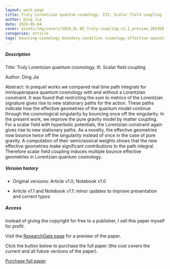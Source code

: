 ```yaml
---    
layout: work-page
title: Truly Lorentzian quantum cosmology. III. Scalar field coupling
author: Ding Jia
date: 2024-05-04
cover: assets/img/covers/2024_DL-BC_truly-coupling_v1.1_preview_202458.jpeg
categories: article
tags: bouncing-cosmology boundary-condition cosmology effective-spacetime lorentzian-path-integral lorentzian-quantum-gravity quantum-cosmology quantum-gravity saddle-point semiclassical-approximation singularity
---
```


##### Description

Title: Truly Lorentzian quantum cosmology. III. Scalar field coupling

Author: Ding Jia

Abstract: In prequel works we compared real time path integrals for minisuperspace quantum cosmology with and without a Lorentzian constraint. It was found that restricting the sum to metrics of the Lorentzian signature gives rise to new stationary paths for the action. These paths indicate how the effective geometries of the quantum model continue through the cosmological singularity by bouncing once off the singularity. In the present work, we improve the pure gravity model by matter coupling. For a scalar field with hyperbolic potentials, the Lorentzian constraint again gives rise to new stationary paths. As a novelty, the effective geometries now bounce twice off the singularity instead of once in the case of pure gravity. A computation of their semiclassical weights shows that the new effective geometries make significant contributions to the path integral. Therefore scalar field coupling induces multiple bounce effective geometries in Lorentzian quantum cosmology.

##### Version history

- Original versions: Article v1.0; Notebook v1.0

- Article v1.1 and Notebook v1.1: minor updates to improve presentation and correct typos

##### Access

Instead of giving the copyright for free to a publisher, I sell this paper myself for profit. 

Visit the [ResearchGate page](https://www.researchgate.net/publication/380345828_Truly_Lorentzian_quantum_cosmology_III_Scalar_field_coupling) for a preview of the paper. 

Click the button below to purchase the full paper (the cost covers the current and all future versions of the paper).

<script type="text/javascript" src="https://payhip.com/payhip.js"></script>

<a href="https://payhip.com/b/c1Dtv" class="payhip-buy-button" data-theme="green" data-product="c1Dtv">Purchase full paper</a>
